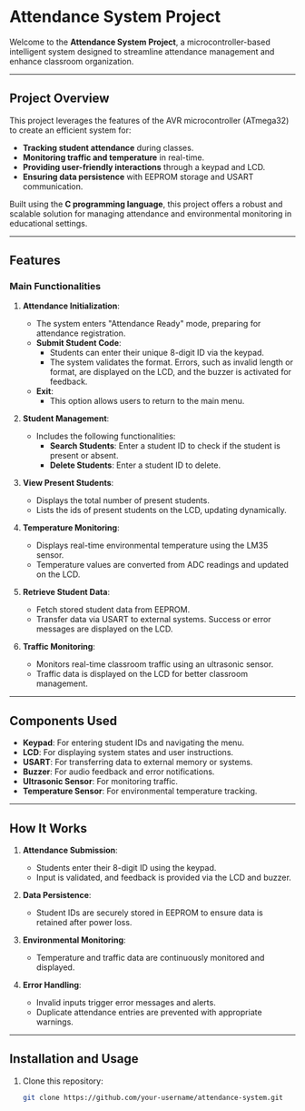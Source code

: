# Attendance System Project

Welcome to the **Attendance System Project**, a microcontroller-based intelligent system designed to streamline attendance management and enhance classroom organization.

---

## Project Overview

This project leverages the features of the AVR microcontroller (ATmega32) to create an efficient system for:
- **Tracking student attendance** during classes.
- **Monitoring traffic and temperature** in real-time.
- **Providing user-friendly interactions** through a keypad and LCD.
- **Ensuring data persistence** with EEPROM storage and USART communication.

Built using the **C programming language**, this project offers a robust and scalable solution for managing attendance and environmental monitoring in educational settings.

---

## Features

### Main Functionalities
1. **Attendance Initialization**:
   - The system enters "Attendance Ready" mode, preparing for attendance registration.
    - **Submit Student Code**:
      - Students can enter their unique 8-digit ID via the keypad.
      - The system validates the format. Errors, such as invalid length or format, are displayed on the LCD, and the buzzer is activated for feedback.
   - **Exit**:
      - This option allows users to return to the main menu.

2. **Student Management**:
   - Includes the following functionalities:
     - **Search Students**: Enter a student ID to check if the student is present or absent.
     - **Delete Students**: Enter a student ID to delete.

5. **View Present Students**:
   - Displays the total number of present students.
   - Lists the ids of present students on the LCD, updating dynamically.

6. **Temperature Monitoring**:
   - Displays real-time environmental temperature using the LM35 sensor.
   - Temperature values are converted from ADC readings and updated on the LCD.

7. **Retrieve Student Data**:
   - Fetch stored student data from EEPROM.
   - Transfer data via USART to external systems. Success or error messages are displayed on the LCD.

8. **Traffic Monitoring**:
   - Monitors real-time classroom traffic using an ultrasonic sensor.
   - Traffic data is displayed on the LCD for better classroom management.
---

## Components Used

- **Keypad**: For entering student IDs and navigating the menu.
- **LCD**: For displaying system states and user instructions.
- **USART**: For transferring data to external memory or systems.
- **Buzzer**: For audio feedback and error notifications.
- **Ultrasonic Sensor**: For monitoring traffic.
- **Temperature Sensor**: For environmental temperature tracking.

---

## How It Works

1. **Attendance Submission**:
   - Students enter their 8-digit ID using the keypad.
   - Input is validated, and feedback is provided via the LCD and buzzer.

2. **Data Persistence**:
   - Student IDs are securely stored in EEPROM to ensure data is retained after power loss.

3. **Environmental Monitoring**:
   - Temperature and traffic data are continuously monitored and displayed.

4. **Error Handling**:
   - Invalid inputs trigger error messages and alerts.
   - Duplicate attendance entries are prevented with appropriate warnings.

---

## Installation and Usage

1. Clone this repository:

   ```bash
   git clone https://github.com/your-username/attendance-system.git
